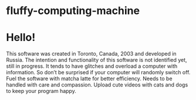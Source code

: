 # fluffy-computing-machine
# Hello!
This software was created in Toronto, Canada, 2003 and developed in Russia. 
The intention and functionality of this software is not identified yet, still in progress.
It tends to have glitches and overload a computer with information. So don’t be surprised if your computer will randomly switch off.
Fuel the software with matcha latte for better efficiency.
Needs to be handled with care and compassion.
Upload cute videos with cats and dogs to keep your program happy.
